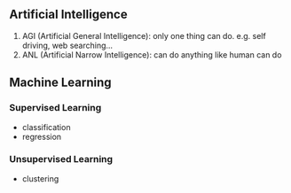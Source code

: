 ## Artificial Intelligence

1. AGI (Artificial General Intelligence): only one thing can do. e.g. self driving, web searching...
2. ANL (Artificial Narrow Intelligence): can do anything like human can do

## Machine Learning

### Supervised Learning
- classification
- regression

### Unsupervised Learning
- clustering
